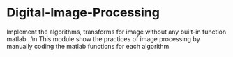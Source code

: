 # Digital-Image-Processing
Implement the algorithms, transforms for image without any built-in function matlab...\n
This module show the practices of image processing by manually coding the matlab functions for each algorithm.
